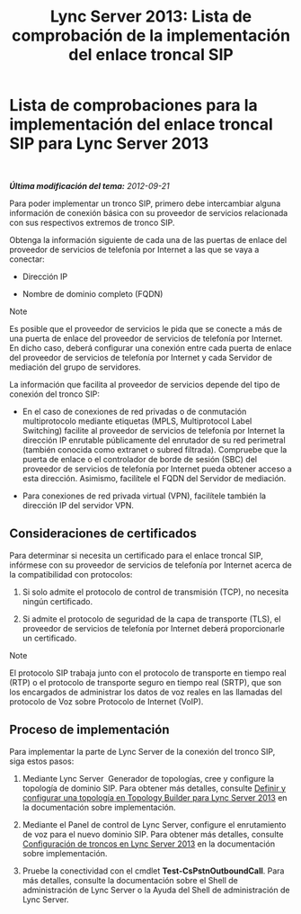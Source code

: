 ﻿---
title: 'Lync Server 2013: Lista de comprobación de la implementación del enlace troncal SIP'
TOCTitle: Lista de comprobaciones para la implementación del enlace troncal SIP
ms:assetid: 94f4f03e-19d5-4198-92be-e4076dbb959a
ms:mtpsurl: https://technet.microsoft.com/es-es/library/Gg398755(v=OCS.15)
ms:contentKeyID: 48276051
ms.date: 01/07/2017
mtps_version: v=OCS.15
ms.translationtype: HT
---

# Lista de comprobaciones para la implementación del enlace troncal SIP para Lync Server 2013

 

_**Última modificación del tema:** 2012-09-21_

Para poder implementar un tronco SIP, primero debe intercambiar alguna información de conexión básica con su proveedor de servicios relacionada con sus respectivos extremos de tronco SIP.

Obtenga la información siguiente de cada una de las puertas de enlace del proveedor de servicios de telefonía por Internet a las que se vaya a conectar:

  - Dirección IP

  - Nombre de dominio completo (FQDN)


> [!NOTE]
> Es posible que el proveedor de servicios le pida que se conecte a más de una puerta de enlace del proveedor de servicios de telefonía por Internet. En dicho caso, deberá configurar una conexión entre cada puerta de enlace del proveedor de servicios de telefonía por Internet y cada Servidor de mediación del grupo de servidores.



La información que facilita al proveedor de servicios depende del tipo de conexión del tronco SIP:

  - En el caso de conexiones de red privadas o de conmutación multiprotocolo mediante etiquetas (MPLS, Multiprotocol Label Switching) facilite al proveedor de servicios de telefonía por Internet la dirección IP enrutable públicamente del enrutador de su red perimetral (también conocida como extranet o subred filtrada). Compruebe que la puerta de enlace o el controlador de borde de sesión (SBC) del proveedor de servicios de telefonía por Internet pueda obtener acceso a esta dirección. Asimismo, facilítele el FQDN del Servidor de mediación.

  - Para conexiones de red privada virtual (VPN), facilítele también la dirección IP del servidor VPN.

## Consideraciones de certificados

Para determinar si necesita un certificado para el enlace troncal SIP, infórmese con su proveedor de servicios de telefonía por Internet acerca de la compatibilidad con protocolos:

1.  Si solo admite el protocolo de control de transmisión (TCP), no necesita ningún certificado.

2.  Si admite el protocolo de seguridad de la capa de transporte (TLS), el proveedor de servicios de telefonía por Internet deberá proporcionarle un certificado.


> [!NOTE]
> El protocolo SIP trabaja junto con el protocolo de transporte en tiempo real (RTP) o el protocolo de transporte seguro en tiempo real (SRTP), que son los encargados de administrar los datos de voz reales en las llamadas del protocolo de Voz sobre Protocolo de Internet (VoIP).



## Proceso de implementación

Para implementar la parte de Lync Server de la conexión del tronco SIP, siga estos pasos:

1.  Mediante Lync Server  Generador de topologías, cree y configure la topología de dominio SIP. Para obtener más detalles, consulte [Definir y configurar una topología en Topology Builder para Lync Server 2013](lync-server-2013-define-and-configure-a-topology-in-topology-builder.md) en la documentación sobre implementación.

2.  Mediante el Panel de control de Lync Server, configure el enrutamiento de voz para el nuevo dominio SIP. Para obtener más detalles, consulte [Configuración de troncos en Lync Server 2013](lync-server-2013-configuring-trunks.md) en la documentación sobre implementación.

3.  Pruebe la conectividad con el cmdlet **Test-CsPstnOutboundCall**. Para más detalles, consulte la documentación sobre el Shell de administración de Lync Server o la Ayuda del Shell de administración de Lync Server.

